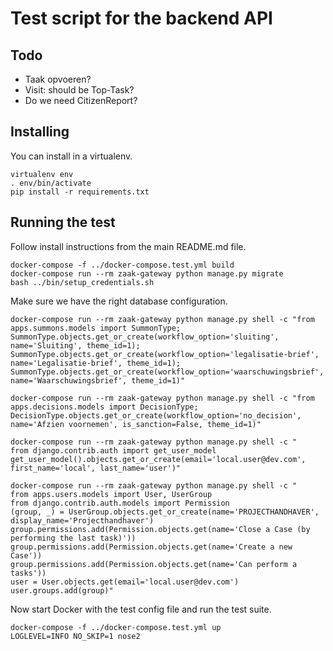 # Test script for the backend API

## Todo

- Taak opvoeren?
- Visit: should be Top-Task?
- Do we need CitizenReport?

## Installing

You can install in a virtualenv.

```
virtualenv env
. env/bin/activate
pip install -r requirements.txt
```

## Running the test

Follow install instructions from the main README.md file.

```
docker-compose -f ../docker-compose.test.yml build
docker-compose run --rm zaak-gateway python manage.py migrate
bash ../bin/setup_credentials.sh
```

Make sure we have the right database configuration.

```shell
docker-compose run --rm zaak-gateway python manage.py shell -c "from apps.summons.models import SummonType; SummonType.objects.get_or_create(workflow_option='sluiting', name='Sluiting', theme_id=1); SummonType.objects.get_or_create(workflow_option='legalisatie-brief', name='Legalisatie-brief', theme_id=1); SummonType.objects.get_or_create(workflow_option='waarschuwingsbrief', name='Waarschuwingsbrief', theme_id=1)"

docker-compose run --rm zaak-gateway python manage.py shell -c "from apps.decisions.models import DecisionType; DecisionType.objects.get_or_create(workflow_option='no_decision', name='Afzien voornemen', is_sanction=False, theme_id=1)"

docker-compose run --rm zaak-gateway python manage.py shell -c "
from django.contrib.auth import get_user_model
get_user_model().objects.get_or_create(email='local.user@dev.com', first_name='local', last_name='user')"

docker-compose run --rm zaak-gateway python manage.py shell -c "
from apps.users.models import User, UserGroup
from django.contrib.auth.models import Permission
(group, _) = UserGroup.objects.get_or_create(name='PROJECTHANDHAVER', display_name='Projecthandhaver')
group.permissions.add(Permission.objects.get(name='Close a Case (by performing the last task)'))
group.permissions.add(Permission.objects.get(name='Create a new Case'))
group.permissions.add(Permission.objects.get(name='Can perform a tasks'))
user = User.objects.get(email='local.user@dev.com')
user.groups.add(group)"
```

Now start Docker with the test config file and run the test suite.

```
docker-compose -f ../docker-compose.test.yml up
LOGLEVEL=INFO NO_SKIP=1 nose2
```
